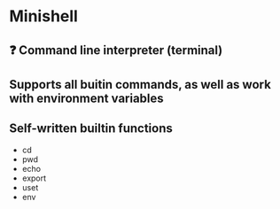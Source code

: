 # Minishell
## :question: Сommand line interpreter (terminal)
## Supports all buitin commands, as well as work with environment variables
## Self-written builtin functions
- cd
- pwd
- echo
- export
- uset
- env

